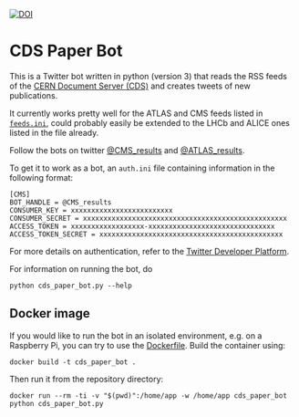[![DOI](https://zenodo.org/badge/100429308.svg)](https://zenodo.org/badge/latestdoi/100429308)

# CDS Paper Bot

This is a Twitter bot written in python (version 3) that reads the RSS feeds of the [CERN Document Server (CDS)](https://cds.cern.ch/) and creates tweets of new publications.

It currently works pretty well for the ATLAS and CMS feeds listed in [`feeds.ini`](../blob/master/feeds.ini), could probably easily be extended to the LHCb and ALICE ones listed in the file already.

Follow the bots on twitter [@CMS_results](https://twitter.com/CMS_results) and [@ATLAS_results](https://twitter.com/ATLAS_results).

To get it to work as a bot, an `auth.ini` file containing information in the following format:
```
[CMS]
BOT_HANDLE = @CMS_results
CONSUMER_KEY = xxxxxxxxxxxxxxxxxxxxxxxxx
CONSUMER_SECRET = xxxxxxxxxxxxxxxxxxxxxxxxxxxxxxxxxxxxxxxxxxxxxxxxxx
ACCESS_TOKEN = xxxxxxxxxxxxxxxxxx-xxxxxxxxxxxxxxxxxxxxxxxxxxxxxxx
ACCESS_TOKEN_SECRET = xxxxxxxxxxxxxxxxxxxxxxxxxxxxxxxxxxxxxxxxxxxxx
```
For more details on authentication, refer to the [Twitter Developer Platform](https://developer.twitter.com/).

For information on running the bot, do
```
python cds_paper_bot.py --help
```

## Docker image

If you would like to run the bot in an isolated environment, e.g. on a Raspberry Pi, you can try to use the [Dockerfile](Dockerfile).
Build the container using:
```
docker build -t cds_paper_bot .
```
Then run it from the repository directory:
```
docker run --rm -ti -v "$(pwd)":/home/app -w /home/app cds_paper_bot python cds_paper_bot.py
```
